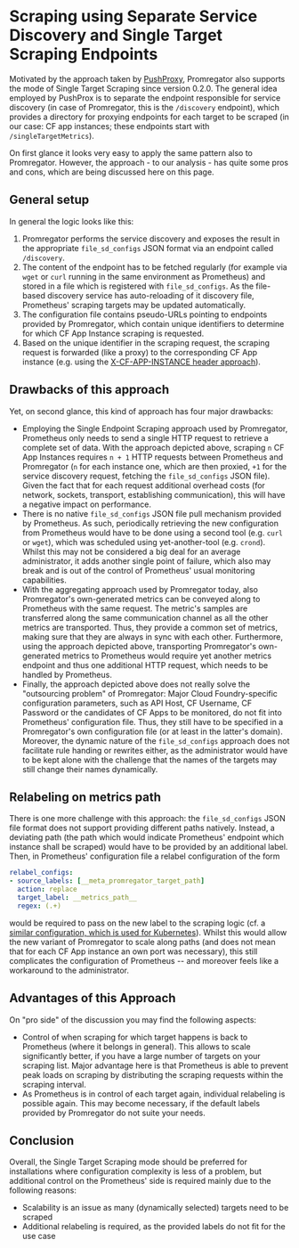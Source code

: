# Scraping using Separate Service Discovery and Single Target Scraping Endpoints

Motivated by the approach taken by [PushProxy](https://github.com/RobustPerception/PushProx), Promregator also supports the mode of Single Target Scraping since version 0.2.0. The general idea employed by PushProx is to separate the endpoint responsible for service discovery (in case of Promregator, this is the `/discovery` endpoint), which provides a directory for proxying endpoints for each target to be scraped (in our case: CF app instances; these endpoints start with `/singleTargetMetrics`).

On first glance it looks very easy to apply the same pattern also to Promregator. However, the approach - to our analysis - has quite some pros and cons, which are being discussed here on this page.

## General setup
In general the logic looks like this:

1. Promregator performs the service discovery and exposes the result in the appropriate `file_sd_configs` JSON format via an endpoint called `/discovery`.
2. The content of the endpoint has to be fetched regularly (for example via `wget` or `curl` running in the same environment as Prometheus) and stored in a file which is registered with `file_sd_configs`. As the file-based discovery service has auto-reloading of it discovery file, Prometheus' scraping targets may be updated automatically.
3. The configuration file contains pseudo-URLs pointing to endpoints provided by Promregator, which contain unique identifiers to determine for which CF App Instance scraping is requested.
4. Based on the unique identifier in the scraping request, the scraping request is forwarded (like a proxy) to the corresponding CF App instance (e.g. using the [X-CF-APP-INSTANCE header approach](https://docs.cloudfoundry.org/concepts/http-routing.html#app-instance-routing)).

## Drawbacks of this approach

Yet, on second glance, this kind of approach has four major drawbacks:

* Employing the Single Endpoint Scraping approach used by Promregator, Prometheus only needs to send a single HTTP request to retrieve a complete set of data. With the approach depicted above, scraping `n` CF App Instances requires `n + 1` HTTP requests between Prometheus and Promregator (`n` for each instance one, which are then proxied, `+1` for the service discovery request, fetching the `file_sd_configs` JSON file). Given the fact that for each request additional overhead costs (for network, sockets, transport, establishing communication), this will have a negative impact on performance.
* There is no native `file_sd_configs` JSON file pull mechanism provided by Prometheus. As such, periodically retrieving the new configuration from Prometheus would have to be done using a second tool (e.g. `curl` or `wget`), which was scheduled using yet-another-tool (e.g. `crond`). Whilst this may not be considered a big deal for an average administrator, it adds another single point of failure, which also may break and is out of the control of Prometheus' usual monitoring capabilities.
* With the aggregating approach used by Promregator today, also Promregator's own-generated metrics can be conveyed along to Prometheus with the same request. The metric's samples are transferred along the same communication channel as all the other metrics are transported. Thus, they provide a common set of metrics, making sure that they are always in sync with each other. Furthermore, using the approach depicted above, transporting Promregator's own-generated metrics to Prometheus would require yet another metrics endpoint and thus one additional HTTP request, which needs to be handled by Prometheus.
* Finally, the approach depicted above does not really solve the "outsourcing problem" of Promregator: Major Cloud Foundry-specific configuration parameters, such as API Host, CF Username, CF Password or the candidates of CF Apps to be monitored, do not fit into Prometheus' configuration file. Thus, they still have to be specified in a Promregator's own configuration file (or at least in the latter's domain). Moreover, the dynamic nature of the `file_sd_configs` approach does not facilitate rule handing or rewrites either, as the administrator would have to be kept alone with the challenge that the names of the targets may still change their names dynamically.

## Relabeling on metrics path

There is one more challenge with this approach: the `file_sd_configs` JSON file format does not support providing different paths natively. Instead, a deviating path (the path which would indicate Prometheus' endpoint which instance shall be scraped) would have to be provided by an additional label. Then, in Prometheus' configuration file a relabel configuration of the form

```yaml
relabel_configs:
- source_labels: [__meta_promregator_target_path]
  action: replace
  target_label: __metrics_path__
  regex: (.+)
```

would be required to pass on the new label to the scraping logic (cf. a [similar configuration, which is used for Kubernetes](https://github.com/prometheus/prometheus/blob/60dafd425cdc96f7df3019cf756998b42209cf1d/documentation/examples/prometheus-kubernetes.yml#L257)). Whilst this would allow the new variant of Promregator to scale along paths (and does not mean that for each CF App instance an own port was necessary), this still complicates the configuration of Prometheus -- and moreover feels like a workaround to the administrator.

## Advantages of this Approach

On "pro side" of the discussion you may find the following aspects:

* Control of when scraping for which target happens is back to Prometheus (where it belongs in general). This allows to scale significantly better, if you have a large number of targets on your scraping list. Major advantage here is that Prometheus is able to prevent peak loads on scraping by distributing the scraping requests within the scraping interval.
* As Prometheus is in control of each target again, individual relabeling is possible again. This may become necessary, if the default labels provided by Promregator do not suite your needs.


## Conclusion

Overall, the Single Target Scraping mode should be preferred for installations where configuration complexity is less of a problem, but additional control on the Prometheus' side is required mainly due to the following reasons:

* Scalability is an issue as many (dynamically selected) targets need to be scraped
* Additional relabeling is required, as the provided labels do not fit for the use case

